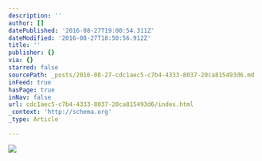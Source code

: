 ```yaml
---
description: ''
author: []
datePublished: '2016-08-27T19:00:54.311Z'
dateModified: '2016-08-27T18:50:56.912Z'
title: ''
publisher: {}
via: {}
starred: false
sourcePath: _posts/2016-08-27-cdc1aec5-c7b4-4333-8037-20ca815493d6.md
inFeed: true
hasPage: true
inNav: false
url: cdc1aec5-c7b4-4333-8037-20ca815493d6/index.html
_context: 'http://schema.org'
_type: Article

---
```

![](https://the-grid-user-content.s3-us-west-2.amazonaws.com/31e706be-4926-4e79-81b3-0190789673b4.jpg)